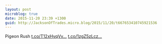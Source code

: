 ```yaml
---
layout: post
microblog: true
date: 2015-11-20 23:39 +1300
guid: http://JacksonOfTrades.micro.blog/2015/11/20/t667653410745921536.html
---
```

Pigeon Rush [t.co/T12xHyqVv...](https://t.co/T12xHyqVvh) [t.co/1zgZ5zLcz...](https://t.co/1zgZ5zLczK)
